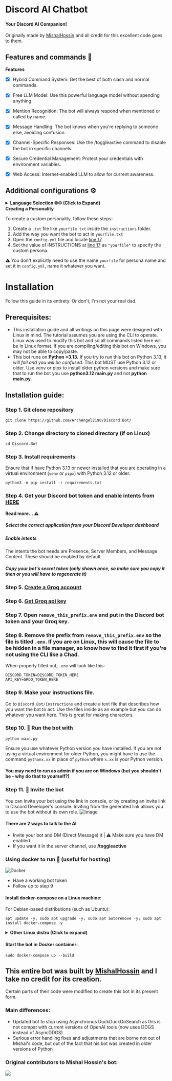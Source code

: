 # Discord AI Chatbot
#### Your Discord AI Companion!
Originally made by [MishalHossin](https://github.com/mishalhossin/Discord-AI-Chatbot/) and all credit for this excellent code goes to them.

## Features and commands 🌟

<summary><strong>Features</strong></summary>

 - [x] Hybrid Command System: Get the best of both slash and normal commands.
 - [x] Free LLM Model: Use this powerful language model without spending anything.
 - [x] Mention Recognition: The bot will always respond when mentioned or called by name.
 - [x] Message Handling: The bot knows when you're replying to someone else, avoiding confusion.
 - [x] Channel-Specific Responses: Use the /toggleactive command to disable the bot in specific channels.
 - [x] Secure Credential Management: Protect your credentials with environment variables.
 - [x] Web Access: Internet-enabled LLM to allow for current awareness.


## Additional configurations ⚙️

<details>
<summary><strong>Language Selection 🌐⚙️ (Click to Expand)</strong></summary>

To select a Language, set the value of `"LANGUAGE"` of `config.yml` with the valid Language Codes listed below:

- `tr` - Türkçe 🇹🇷  
- `en` - English 🇺🇸
- `ar` - Arabic 🇦🇪
- `fr` - Français 🇫🇷
- `es` - Español 🇪🇸
- `de` - Deutsch 🇩🇪  
- `vn` - Vietnamese 🇻🇳
- `cn` - Chinese 🇨🇳
- `ru` - Russian 🇷🇺
- `ua` - Ukrainian 🇺🇦
- `pt` - Português 🇧🇷
- `pl` - Polish 🇵🇱
  
</details>
  
<summary><strong> Creating a Personality</strong></summary>

To create a custom personality, follow these steps:
1. Create a `.txt` file like `yourfile.txt` inside the `instructions` folder.
2. Add the way you want the bot to act in `yourfile.txt`
3. Open the `config.yml` file and locate [line 17](https://github.com/ArchAngel2190/TrumpBot/blob/fb3857c2db30bfe246f365ab06c96b426f7bdc0c/config.yml#L17).
4. Set the value of INSTRUCTIONS at [line 17](https://github.com/ArchAngel2190/TrumpBot/blob/fb3857c2db30bfe246f365ab06c96b426f7bdc0c/config.yml#L17) as `"yourfile"` to specify the custom persona.

⚠️ You don't explicitly need to use the name `yourfile` for persona name and set it in `config.yml`, name it whatever you want.

# Installation
Follow this guide in its entirety. Or don't, I'm not your real dad.

## Prerequisites:
- This installation guide and all writings on this page were designed with Linux in mind. The tutorial assumes you are using the CLI to operate. Linux was used to modify this bot and so all commands listed here will be in Linux format. If you are compiling/editing this bot on Windows, you may not be able to copy/paste.
- This bot runs on **Python <3.13.** If you try to run this bot on Python 3.13, *it will fail and you will be confused.* This bot MUST use Python 3.12 or older. Use venv or pipx to install older python versions and make sure that to run the bot you use **python3.12 main.py** and not **python main.py.**

## Installation guide:

### Step 1. Git clone repository
```
git clone https://github.com/ArchAngel2190/Discord.Bot/
```
### Step 2. Change directory to cloned directory (if on Linux)
```
cd Discord.Bot
```
### Step 3. Install requirements
Ensure that if have Python 3.13 or newer installed that you are operating in a virtual environment (`venv` or `pipx`) with Python 3.12 or older.
```
python3 -m pip install -r requirements.txt
```
### Step 4. Get your Discord bot token and **enable intents** from [HERE](https://discord.com/developers/applications)

<summary><strong>Read more...  ⚠️</strong></summary>

##### Select the correct application from your Discord Developer dashboard

##### Enable intents
The intents the bot needs are Presence, Server Members, and Message Content. These should be enabled by default.

##### Copy your bot's secret token (only shown once, so make sure you copy it then or you will have to regenerate it)
</details>

### Step 5. [Create a Groq account](https://console.groq.com/login)
### Step 6. [Get Groq api key](https://console.groq.com/keys)
### Step 7. Open `remove_this_prefix.env` and put in the Discord bot token and your Groq key.
### Step 8. Remove the  prefix from `remove_this_prefix.env` so the file is titled `.env`. If you are on Linux, this will cause the file to be hidden in a file manager, so know how to find it first if you're not using the CLI like a Chad.

When properly filled out, `.env` will look like this:
```
DISCORD_TOKEN=DISCORD_TOKEN_HERE
API_KEY=GROQ_TOKEN_HERE
```
### Step 9. Make your instructions file.
Go to `Discord.Bot/Instructions` and create a text file that describes how you want the bot to act. Use the files inside as an example but you can do whatever you want here. This is great for making characters.

### Step 10. 🚀 Run the bot with
```
python main.py
```
Ensure you use whatever Python version you have installed. If you are not using a virtual environment for older Python, you might have to use the command `pythonx.xx` in place of `python` where `x.xx` is your Python version.

#### You may need to run as admin if you are on Windows (but you shouldn't be - why do that to yourself?)
### Step 11. 🔗 Invite the bot 
You can Invite your bot using the link in console, or by creating an invite link in Discord Developer's console. Inviting from the generated link allows you to use the bot without its own role.
![image](https://user-images.githubusercontent.com/91066601/236673317-64a1789c-f6b1-48d7-ba1b-dbb18e7d802a.png)

#### There are 2 ways to talk to the AI
- Invite your bot and DM (Direct Message) it | ⚠️ Make sure you have DM enabled
- If you want it in the server channel, use **/toggleactive** 

### Using docker to run 🐳 (useful for hosting)
![Docker](https://img.shields.io/badge/docker-%230db7ed.svg?style=for-the-badge&logo=docker&logoColor=white)
- Have a working bot token
- Follow up to step 9
#### Install docker-compose on a Linux machine:
For Debian-based distributions (such as Ubuntu):
```
apt update -y; sudo apt upgrade -y; sudo apt autoremove -y; sudo apt install docker-compose -y
```
<details>
<summary><strong>Other Linux distro (Click to expand)</strong></summary>
  
For Red Hat-based distributions (such as CentOS and Fedora):
```
sudo yum update -y && sudo yum install -y docker-compose
```
For Arch-based distributions (such as Arch Linux):
```
sudo pacman -Syu --noconfirm && sudo pacman -S --noconfirm docker-compose
```
For SUSE-based distributions (such as openSUSE):
```
sudo zypper update -y && sudo zypper install -y docker-compose
```
</details>

#### Start the bot in Docker container:
```
sudo docker-compose up --build
```
## This entire bot was built by [MishalHossin](https://github.com/mishalhossin/Discord-AI-Chatbot/) and I take no credit for its creation.
Certain parts of their code were modified to create this bot in its present form. 
### Main differences:
- Updated bot to stop using Asynchronus DuckDuckGoSearch as this is not compat with current versions of OpenAI tools (now uses DDGS instead of AsyncDDGS)
- Serious error handling fixes and adjustments that are borne not out of Mishal's code, but out of the fact that his bot was created in older versions of Python

### Original contributors to Mishal Hossin's bot: 

<a href="https://github.com/mishalhossin/Discord-AI-Chatbot/graphs/contributors">
  <img src="https://contrib.rocks/image?repo=mishalhossin/Discord-AI-Chatbot" />
</a>
